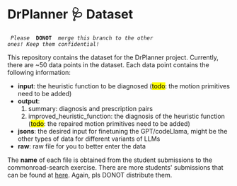 # DrPlanner 🩺 Dataset

<code> <i>Please </i> <b>DONOT</b> <i> merge this branch to the other ones! Keep them confidential!</i></code>

This repository contains the dataset for the DrPlanner project. Currently, there are ~50 data points in the dataset. Each data point contains the following information:
- **input**: the heuristic function to be diagnosed (<mark>todo</mark>: the motion primitives need to be added)
- **output**:
  1. summary: diagnosis and prescription pairs
  2. improved_heuristic_function: the diagnosis of the heuristic function (<mark>todo</mark>: the repaired motion primitives need to be added)
- **jsons**: the desired input for finetuning the GPT/codeLlama, might be the other types of data for different variants of LLMs
- **raw**: raw file for you to better enter the data

The **name** of each file is obtained from the student submissions to the commonroad-search exercise. There are more students' submissions that can be found at [here](https://nextcloud.in.tum.de/index.php/s/amfn8FyRTExG3tx). Again, pls DONOT distribute them.